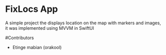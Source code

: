 # FixLocs App
A simple project the displays location on the map with markers and images, it was implemented using MVVM in SwiftUI

#Contributors
- Etinge mabian (orakool)